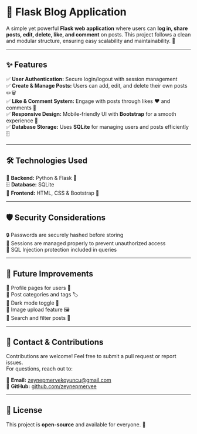 # 📝 Flask Blog Application

A simple yet powerful **Flask web application** where users can **log in, share posts, edit, delete, like, and comment** on posts. This project follows a clean and modular structure, ensuring easy scalability and maintainability. 🚀

---

## ✨ Features
✅ **User Authentication:** Secure login/logout with session management  
✅ **Create & Manage Posts:** Users can add, edit, and delete their own posts ✏️🗑️  
✅ **Like & Comment System:** Engage with posts through likes ❤️ and comments 💬  
✅ **Responsive Design:** Mobile-friendly UI with **Bootstrap** for a smooth experience 📱  
✅ **Database Storage:** Uses **SQLite** for managing users and posts efficiently 🗄️  

---

## 🛠 Technologies Used
🚀 **Backend:** Python & Flask 🐍  
🗄️ **Database:** SQLite  
🎨 **Frontend:** HTML, CSS & Bootstrap 🎨  

---

## 🛡 Security Considerations
🔒 Passwords are securely hashed before storing  
🔄 Sessions are managed properly to prevent unauthorized access  
🛑 SQL Injection protection included in queries  

---

## 📌 Future Improvements
🔹 Profile pages for users 👤  
🔹 Post categories and tags 🏷️  
🔹 Dark mode toggle 🌙  
🔹 Image upload feature 🖼️  
🔹 Search and filter posts 🔎  

---

## 📩 Contact & Contributions
Contributions are welcome! Feel free to submit a pull request or report issues.  
For questions, reach out to:  

📧 **Email:** zeynepmervekoyuncu@gmail.com  
🐙 **GitHub:** [github.com/zeynepmervee](https://github.com/zeynepmervee)  

---

## 📜 License
This project is **open-source** and available for everyone. 📝
